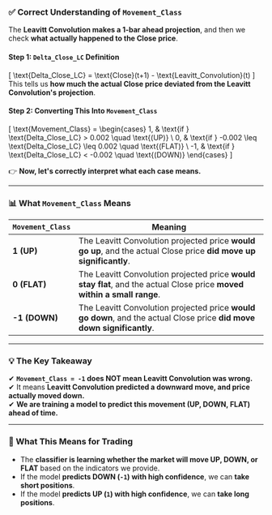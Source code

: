 ### **✅ Correct Understanding of `Movement_Class`**
The **Leavitt Convolution makes a 1-bar ahead projection**, and then we check **what actually happened to the Close price**.  

#### **Step 1: `Delta_Close_LC` Definition**
\[
\text{Delta_Close_LC} = \text{Close}(t+1) - \text{Leavitt_Convolution}(t)
\]
This tells us **how much the actual Close price deviated from the Leavitt Convolution's projection**.

#### **Step 2: Converting This Into `Movement_Class`**
\[
\text{Movement_Class} =
\begin{cases} 
1, & \text{if } \text{Delta_Close_LC} > 0.002  \quad \text{(UP)} \\
0, & \text{if } -0.002 \leq \text{Delta_Close_LC} \leq 0.002  \quad \text{(FLAT)} \\
-1, & \text{if } \text{Delta_Close_LC} < -0.002  \quad \text{(DOWN)}
\end{cases}
\]

👉 **Now, let's correctly interpret what each case means.**

---

### **📊 What `Movement_Class` Means**
| `Movement_Class` | Meaning |
|-----------------|---------|
| **1 (UP)** | The Leavitt Convolution projected price **would go up**, and the actual Close price **did move up significantly**. |
| **0 (FLAT)** | The Leavitt Convolution projected price **would stay flat**, and the actual Close price **moved within a small range**. |
| **-1 (DOWN)** | The Leavitt Convolution projected price **would go down**, and the actual Close price **did move down significantly**. |

---

### **💡 The Key Takeaway**
✔ **`Movement_Class = -1` does NOT mean Leavitt Convolution was wrong.**  
✔ It means **Leavitt Convolution predicted a downward move, and price actually moved down.**  
✔ **We are training a model to predict this movement (UP, DOWN, FLAT) ahead of time.**  

---

### **🚀 What This Means for Trading**
- The **classifier is learning whether the market will move UP, DOWN, or FLAT** based on the indicators we provide.
- If the model **predicts DOWN (`-1`) with high confidence**, we can **take short positions**.
- If the model **predicts UP (`1`) with high confidence**, we can **take long positions**.
